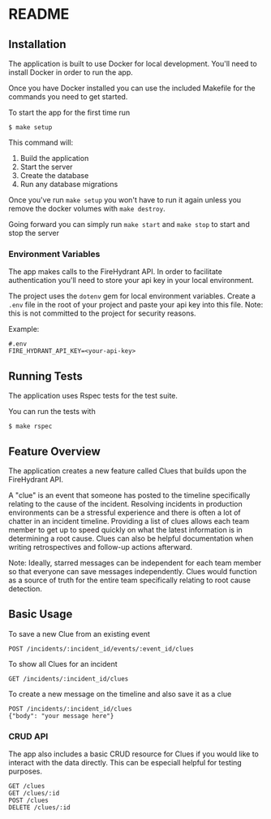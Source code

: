 # README

## Installation

The application is built to use Docker for local development. You'll need to install 
Docker in order to run the app. 

Once you have Docker installed you can use the included Makefile for the commands you
need to get started. 

To start the app for the first time run
```
$ make setup
```
This command will: 
1. Build the application
2. Start the server
3. Create the database
4. Run any database migrations

Once you've run `make setup` you won't have to run it again unless you remove the docker
volumes with `make destroy`. 

Going forward you can simply run `make start` and `make stop` to start and stop the server

### Environment Variables

The app makes calls to the FireHydrant API. In order to facilitate authentication you'll need 
to store your api key in your local environment. 

The project uses the `dotenv` gem for local environment variables. Create a `.env` file in the root of 
your project and paste your api key into this file. Note: this is not committed to the project for 
security reasons. 

Example: 
```
#.env
FIRE_HYDRANT_API_KEY=<your-api-key>
```

## Running Tests

The application uses Rspec tests for the test suite. 

You can run the tests with
```
$ make rspec
```

## Feature Overview

The application creates a new feature called Clues that builds upon the FireHydrant API. 

A "clue" is an event that someone has posted to the timeline specifically relating to the cause of the incident.
Resolving incidents in production environments can be a stressful experience and there is often a lot of chatter
in an incident timeline. Providing a list of clues allows each team member to get up to speed quickly on what the 
latest information is in determining a root cause. Clues can also be helpful documentation when writing retrospectives 
and follow-up actions afterward. 

Note:
Ideally, starred messages can be independent for each team member so that everyone can save messages independently.
Clues would function as a source of truth for the entire team specifically relating to root cause detection. 

## Basic Usage 

To save a new Clue from an existing event
```
POST /incidents/:incident_id/events/:event_id/clues
```

To show all Clues for an incident
```
GET /incidents/:incident_id/clues
```

To create a new message on the timeline and also save it as a clue 
```
POST /incidents/:incident_id/clues
{"body": "your message here"}
```

### CRUD API 

The app also includes a basic CRUD resource for Clues if you would like to interact with the data directly. 
This can be especiall helpful for testing purposes.

```
GET /clues
GET /clues/:id
POST /clues
DELETE /clues/:id
```

